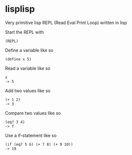# lisplisp
Very primitive lisp REPL (Read Eval Print Loop) written in lisp


Start the REPL with
```
(REPL)
```


Define a variable like so
```
(define x 5)
```


Read a variable like so
```
x
-> 5
```


Add two values like so
```
(+ 1 2)
-> 3
```


Compare two values like so
```
(eq? 3 4)
-> f
```


Use a if-statement like so
```
(if (eq? 5 6) (+ 7 8) (+ 9 10))
-> 19
```
